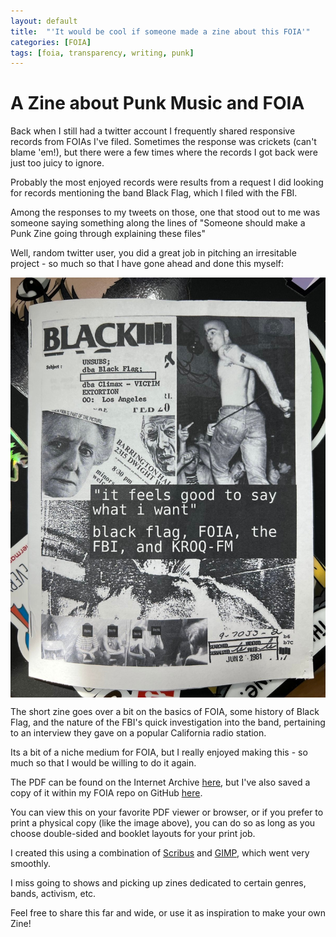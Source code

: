 ```yaml
---
layout: default
title:  "'It would be cool if someone made a zine about this FOIA'"
categories: [FOIA]
tags: [foia, transparency, writing, punk]
---
```


# A Zine about Punk Music and FOIA

Back when I still had a twitter account I frequently shared responsive records from FOIAs I've filed. Sometimes the response was crickets (can't blame 'em!), but there were a few times where the records I got back were just too juicy to ignore.

Probably the most enjoyed records were results from a request I did looking for records mentioning the band Black Flag, which I filed with the FBI.

Among the responses to my tweets on those, one that stood out to me was someone saying something along the lines of "Someone should make a Punk Zine going through explaining these files"

Well, random twitter user, you did a great job in pitching an irresitable project - so much so that I have gone ahead and done this myself:

<a href="url"><img src="/img/zine.jpg" align="center" ></a>

<object data="https://archive.org/download/it-feels-good-to-do-what-i-want/IT_FEELS_GOOD_TO_DO_WHAT_I_WANT.PDF" width="1000" height="1000" type='application/pdf'></object>

The short zine goes over a bit on the basics of FOIA, some history of Black Flag, and the nature of the FBI's quick investigation into the band, pertaining to an interview they gave on a popular California radio station.

Its a bit of a niche medium for FOIA, but I really enjoyed making this - so much so that I would be willing to do it again.

The PDF can be found on the Internet Archive [here](https://archive.org/details/it-feels-good-to-do-what-i-want), but I've also saved a copy of it within my FOIA repo on GitHub [here](https://github.com/RooneyMcNibNug/FOIA/blob/master/Responsive%20Docs/Black%20Flag/IT_FEELS_GOOD_TO_DO_WHAT_I_WANT.PDF).

You can view this on your favorite PDF viewer or browser, or if you prefer to print a physical copy (like the image above), you can do so as long as you choose double-sided and booklet layouts for your print job.

I created this using a combination of [Scribus](https://www.scribus.net/) and [GIMP](https://www.gimp.org/), which went very smoothly.

I miss going to shows and picking up zines dedicated to certain genres, bands, activism, etc.

Feel free to share this far and wide, or use it as inspiration to make your own Zine!
